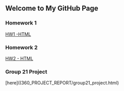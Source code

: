 ## Welcome to My GitHub Page

### Homework 1
[HW1 -HTML](https://bu-ie-360.github.io/spring22-Hamza-Kale/IE360_HW1_hamza_kale.html)
### Homework 2
[HW2 - HTML](https://bu-ie-360.github.io/spring22-Hamza-Kale/IE360_HW2_Hamza_Kale.html)
### Group 21 Project

[here]((360_PROJECT_REPORT/group21_project.html)

